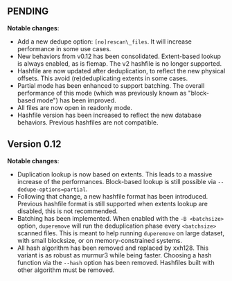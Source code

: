 PENDING
---

**Notable changes**:
 * Add a new dedupe option: `[no]rescan\_files`. It will increase performance in some use cases.
 * New behaviors from v0.12 has been consolidated. Extent-based lookup is always enabled, as is fiemap. The v2 hashfile is no longer supported.
 * Hashfile are now updated after deduplication, to reflect the new physical offsets. This avoid (re)deduplicating extents in some cases.
 * Partial mode has been enhanced to support batching. The overall performance of this mode (which was previously known as "block-based mode") has been improved.
 * All files are now open in readonly mode.
 * Hashfile version has been increased to reflect the new database behaviors. Previous hashfiles are not compatible.

Version 0.12
---

**Notable changes**:
 * Duplication lookup is now based on extents. This leads to a massive increase of the performances. Block-based lookup is still possible via `--dedupe-options=partial`.
 * Following that change, a new hashfile format has been introduced. Previous hashfile format is still supported when extents lookup are disabled, this is not recommended.
 * Batching has been implemented. When enabled with the `-B <batchsize>` option, `duperemove` will run the deduplication phase every `<batchsize>` scanned files. This is meant to help running `duperemove` on large dataset, with small blocksize, or on memory-constrained systems.
 * All hash algorithm has been removed and replaced by xxh128. This variant is as robust as murmur3 while being faster. Choosing a hash function via the `--hash` option has been removed. Hashfiles built with other algorithm must be removed.
